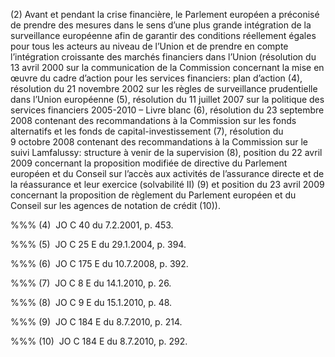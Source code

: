 (2) Avant et pendant la crise financière, le Parlement européen a préconisé de prendre des mesures dans le sens d’une plus grande intégration de la surveillance européenne afin de garantir des conditions réellement égales pour tous les acteurs au niveau de l’Union et de prendre en compte l’intégration croissante des marchés financiers dans l’Union (résolution du 13 avril 2000 sur la communication de la Commission concernant la mise en œuvre du cadre d’action pour les services financiers: plan d’action (4), résolution du 21 novembre 2002 sur les règles de surveillance prudentielle dans l’Union européenne (5), résolution du 11 juillet 2007 sur la politique des services financiers 2005-2010 – Livre blanc (6), résolution du 23 septembre 2008 contenant des recommandations à la Commission sur les fonds alternatifs et les fonds de capital-investissement (7), résolution du 9 octobre 2008 contenant des recommandations à la Commission sur le suivi Lamfalussy: structure à venir de la supervision (8), position du 22 avril 2009 concernant la proposition modifiée de directive du Parlement européen et du Conseil sur l’accès aux activités de l’assurance directe et de la réassurance et leur exercice (solvabilité II) (9) et position du 23 avril 2009 concernant la proposition de règlement du Parlement européen et du Conseil sur les agences de notation de crédit (10)).

%%% (4)  JO C 40 du 7.2.2001, p. 453.

%%% (5)  JO C 25 E du 29.1.2004, p. 394.

%%% (6)  JO C 175 E du 10.7.2008, p. 392.

%%% (7)  JO C 8 E du 14.1.2010, p. 26.

%%% (8)  JO C 9 E du 15.1.2010, p. 48.

%%% (9)  JO C 184 E du 8.7.2010, p. 214.

%%% (10)  JO C 184 E du 8.7.2010, p. 292.